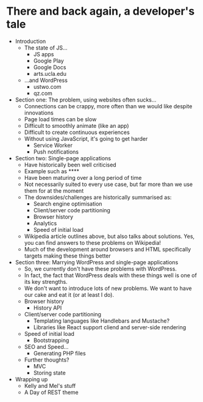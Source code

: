 There and back again, a developer's tale
========================================

- Introduction
	- The state of JS...
		- JS apps
		- Google Play
		- Google Docs
		- arts.ucla.edu
	- ...and WordPress
		- ustwo.com
		- qz.com
- Section one: The problem, using websites often sucks...
	- Connections can be crappy, more often than we would like despite innovations
	- Page load times can be slow
	- Difficult to smoothly animate (like an app)
	- Difficult to create continuous experiences
	- Without using JavaScript, it's going to get harder
		- Service Worker
		- Push notifications
- Section two: Single-page applications
	- Have historically been well criticised
	- Example such as ****
	- Have been maturing over a long period of time
	- Not necessarily suited to every use case, but far more than we use them for at the moment
	- The downsides/challenges are historically summarised as:
		- Search engine optimisation
		- Client/server code partitioning
		- Browser history
		- Analytics
		- Speed of initial load
	- Wikipedia article outlines above, but also talks about solutions. Yes, you can find answers to these problems on Wikipedia!
	- Much of the development around browsers and HTML specifically targets making these things better
- Section three: Marrying WordPress and single-page applications
	- So, we currently don't have these problems with WordPress.
	- In fact, the fact that WordPress deals with these things well is one of its key strengths.
	- We don't want to introduce lots of new problems. We want to have our cake and eat it (or at least I do).
	- Browser history
		- History API
	- Client/server code partitioning
		- Templating languages like Handlebars and Mustache?
		- Libraries like React support cliend and server-side rendering
	- Speed of initial load
		- Bootstrapping
	- SEO and Speed...
		- Generating PHP files
	- Further thoughts?
		- MVC
		- Storing state
- Wrapping up
	- Kelly and Mel's stuff
	- A Day of REST theme
